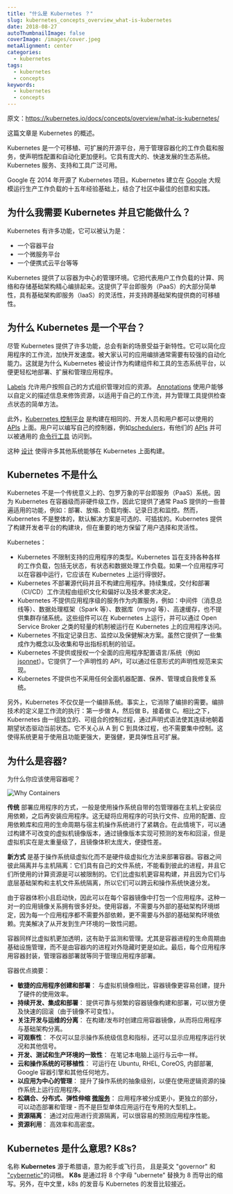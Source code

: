```yaml
---
title: "什么是 Kubernetes ？"
slug: kubernetes_concepts_overview_what-is-kubernetes
date: 2018-08-27
autoThumbnailImage: false
coverImage: /images/cover.jpeg
metaAlignment: center
categories:
  - kubernetes
tags:
  - kubernetes
  - concepts
keywords:
  - kubernetes
  - concepts
---
```


原文：https://kubernetes.io/docs/concepts/overview/what-is-kubernetes/

这篇文章是 Kubernetes 的概述。

<!--more-->

Kubernetes 是一个可移植、可扩展的开源平台，用于管理容器化的工作负载和服务，使声明性配置和自动化更加便利。它具有庞大的、快速发展的生态系统。Kubernetes 服务、支持和工具广泛可用。

Google 在 2014 年开源了 Kubernetes 项目。Kubernetes 建立在 [Google](https://research.google.com/pubs/pub43438.html) 大规模运行生产工作负载的十五年经验基础上，结合了社区中最佳的创意和实践。

## 为什么我需要 Kubernetes 并且它能做什么？

Kubernetes 有许多功能，它可以被认为是：

- 一个容器平台
- 一个微服务平台
- 一个便携式云平台等等

Kubernetes 提供了以容器为中心的管理环境。它把代表用户工作负载的计算、网络和存储基础架构精心编排起来。这提供了平台即服务（PaaS）的大部分简单性，具有基础架构即服务（IaaS）的灵活性，并支持跨基础架构提供商的可移植性。

## 为什么 Kubernetes 是一个平台？

尽管 Kubernetes 提供了许多功能，总会有新的场景受益于新特性。它可以简化应用程序的工作流，加快开发速度。被大家认可的应用编排通常需要有较强的自动化能力。这就是为什么 Kubernetes 被设计作为构建组件和工具的生态系统平台，以便更轻松地部署、扩展和管理应用程序。

[Labels](https://kubernetes.io/docs/concepts/overview/working-with-objects/labels/) 允许用户按照自己的方式组织管理对应的资源。 [Annotations](https://kubernetes.io/docs/concepts/overview/working-with-objects/annotations/) 使用户能够以自定义的描述信息来修饰资源，以适用于自己的工作流，并为管理工具提供检查点状态的简单方法。

此外，[Kubernetes 控制平台](https://kubernetes.io/docs/concepts/overview/components/) 是构建在相同的、开发人员和用户都可以使用的 [APIs](https://kubernetes.io/docs/reference/using-api/api-overview/) 上面。用户可以编写自己的控制器，例如[schedulers](https://github.com/kubernetes/community/blob/master/contributors/devel/scheduler.md)，有他们的 [APIs](https://kubernetes.io/docs/concepts/api-extension/custom-resources/) 并可以被通用的 [命令行工具](https://kubernetes.io/docs/user-guide/kubectl-overview/) 访问到。

这种 [设计](https://git.k8s.io/community/contributors/design-proposals/architecture/architecture.md) 使得许多其他系统能够在 Kubernetes 上面构建。

## Kubernetes 不是什么

Kubernetes 不是一个传统意义上的、包罗万象的平台即服务（PaaS）系统。因为 Kubernetes 在容器级而非硬件级工作，因此它提供了通常 PaaS 提供的一些普遍适用的功能，例如：部署、放缩、负载均衡、记录日志和监控。然而，Kubernetes 不是整体的，默认解决方案是可选的、可插拔的。Kubernetes 提供了构建开发者平台的构建块，但在重要的地方保留了用户选择和灵活性。

Kubernetes：

- Kubernetes 不限制支持的应用程序的类型。Kubernetes 旨在支持各种各样的工作负载，包括无状态，有状态和数据处理工作负载。如果一个应用程序可以在容器中运行，它应该在 Kubernetes 上运行得很好。
- Kubernetes 不部署源代码并且不构建应用程序。持续集成，交付和部署（CI/CD）工作流程由组织文化和偏好以及技术要求决定。
- Kubernetes 不提供应用程序级的服务作为内置服务，例如：中间件（消息总线等）、数据处理框架（Spark 等）、数据库（mysql 等）、高速缓存，也不提供集群存储系统。这些组件可以在 Kubernetes 上运行，并可以通过 Open Service Broker 之类的轻量的机制被运行在 Kubernetes 上的应用程序访问。
- Kubernetes 不指定记录日志、监控以及保健解决方案。虽然它提供了一些集成作为概念以及收集和导出指标机制的验证。
- Kubernetes 不提供或授权一个全面的应用程序配置语言/系统（例如 [jsonnet](https://github.com/google/jsonnet)）。它提供了一个声明性的 API，可以通过任意形式的声明性规范来实现。
- Kubernetes 不提供也不采用任何全面机器配置、保养、管理或自我修复系统。

另外，Kubernetes 不仅仅是一个编排系统。事实上，它消除了编排的需要。编排技术的定义是工作流的执行：第一步做 A，然后做 B，接着做 C。相比之下，Kubernetes 由一组独立的、可组合的控制过程，通过声明式语法使其连续地朝着期望状态驱动当前状态。它不关心从 A 到 C 到具体过程，也不需要集中控制。这使得系统更易于使用且功能更强大，更强健，更具弹性且可扩展。

## 为什么是容器?

为什么你应该使用容器呢？

![Why Containers](/images/2018/08/why-containers.svg)

**传统** 部署应用程序的方式，一般是使用操作系统自带的包管理器在主机上安装应用依赖，之后再安装应用程序。这无疑将应用程序的可执行文件、应用的配置、应用依赖库和应用的生命周期与宿主机操作系统进行了紧耦合。在此情境下，可以通过构建不可改变的虚拟机镜像版本，通过镜像版本实现可预测的发布和回滚，但是虚拟机实在是太重量级了，且镜像体积太庞大，便捷性差。

**新方式** 是基于操作系统级虚拟化而不是硬件级虚拟化方法来部署容器。容器之间彼此隔离并与主机隔离：它们具有自己的文件系统，不能看到彼此的进程，并且它们所使用的计算资源是可以被限制的。它们比虚拟机更容易构建，并且因为它们与底层基础架构和主机文件系统隔离，所以它们可以跨云和操作系统快速分发。

由于容器体积小且启动快，因此可以在每个容器镜像中打包一个应用程序。这种一对一的应用镜像关系拥有很多好处。使用容器，不需要与外部的基础架构环境绑定，因为每一个应用程序都不需要外部依赖，更不需要与外部的基础架构环境依赖。完美解决了从开发到生产环境的一致性问题。

容器同样比虚拟机更加透明，这有助于监测和管理。尤其是容器进程的生命周期由基础设施管理，而不是由容器内的进程对外隐藏时更是如此。最后，每个应用程序用容器封装，管理容器部署就等同于管理应用程序部署。

容器优点摘要：

- **敏捷的应用程序创建和部署**：
  与虚拟机镜像相比，容器镜像更容易创建，提升了硬件的使用效率。
- **持续开发、集成和部署**：
  提供可靠与频繁的容器镜像构建和部署，可以很方便及快速的回滚（由于镜像不可变性）。
- **关注开发与运维的分离**：
  在构建/发布时创建应用容器镜像，从而将应用程序与基础架构分离。
- **可观察性**：
  不仅可以显示操作系统级信息和指标，还可以显示应用程序运行状况和其他信号。
- **开发、测试和生产环境的一致性**：
  在笔记本电脑上运行与云中一样。
- **云和操作系统的可移植性**：
  可运行在 Ubuntu, RHEL, CoreOS, 内部部署, Google 容器引擎和其他任何地方。
- **以应用为中心的管理**：
  提升了操作系统的抽象级别，以便在使用逻辑资源的操作系统上运行应用程序。
- **松耦合、分布式、弹性伸缩 [微服务](http://martinfowler.com/articles/microservices.html)**：
  应用程序被分成更小，更独立的部分，可以动态部署和管理 - 而不是巨型单体应用运行在专用的大型机上。
- **资源隔离**：
  通过对应用进行资源隔离，可以很容易的预测应用程序性能。
- **资源利用**：
  高效率和高密度。

## Kubernetes 是什么意思? K8s?

名称 **Kubernetes** 源于希腊语，意为舵手或飞行员， 且是英文 "governor" 和 ["cybernetic"](http://www.etymonline.com/index.php?term=cybernetics)的词根。 **K8s** 是通过将 8 个字母 "ubernete" 替换为 8 而导出的缩写。另外，在中文里，k8s 的发音与 Kubernetes 的发音比较接近。
